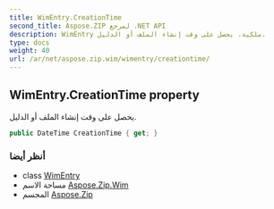 ```yaml
---
title: WimEntry.CreationTime
second_title: Aspose.ZIP لمرجع .NET API
description: WimEntry ملكية. يحصل على وقت إنشاء الملف أو الدليل.
type: docs
weight: 40
url: /ar/net/aspose.zip.wim/wimentry/creationtime/
---
```

## WimEntry.CreationTime property

يحصل على وقت إنشاء الملف أو الدليل.

```csharp
public DateTime CreationTime { get; }
```

### أنظر أيضا

* class [WimEntry](../)
* مساحة الاسم [Aspose.Zip.Wim](../../wimentry/)
* المجسم [Aspose.Zip](../../../)


